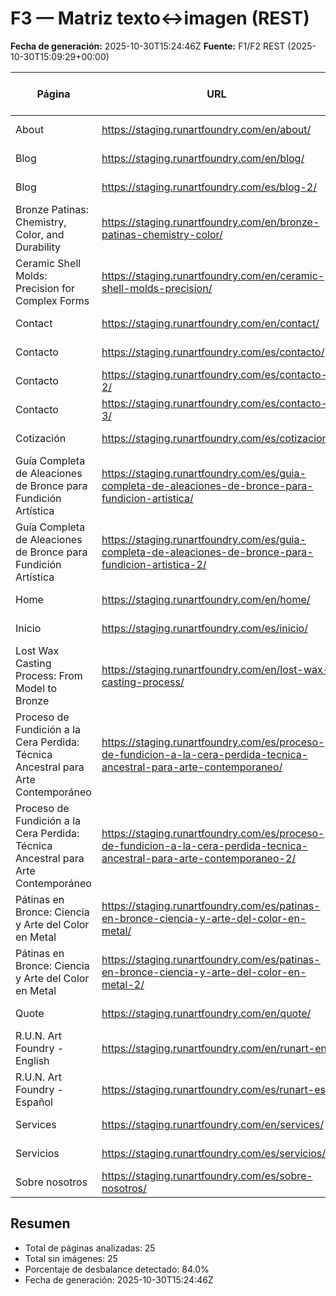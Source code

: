 # F3 — Matriz texto↔imagen (REST)

**Fecha de generación:** 2025-10-30T15:24:46Z
**Fuente:** F1/F2 REST (2025-10-30T15:09:29+00:00)

| Página | URL | Idioma | Longitud del texto (palabras) | Imágenes asociadas | Estado |
|---|---|---|---|---|---|
| About | https://staging.runartfoundry.com/en/about/ | - | 162 | 0 | Desbalance texto/imagen |
| Blog | https://staging.runartfoundry.com/en/blog/ | - | 0 | 0 | Sin imágenes |
| Blog | https://staging.runartfoundry.com/es/blog-2/ | - | 0 | 0 | Sin imágenes |
| Bronze Patinas: Chemistry, Color, and Durability | https://staging.runartfoundry.com/en/bronze-patinas-chemistry-color/ | - | 8 | 0 | Desbalance texto/imagen |
| Ceramic Shell Molds: Precision for Complex Forms | https://staging.runartfoundry.com/en/ceramic-shell-molds-precision/ | - | 9 | 0 | Desbalance texto/imagen |
| Contact | https://staging.runartfoundry.com/en/contact/ | - | 21 | 0 | Desbalance texto/imagen |
| Contacto | https://staging.runartfoundry.com/es/contacto/ | - | 19 | 0 | Desbalance texto/imagen |
| Contacto | https://staging.runartfoundry.com/es/contacto-2/ | - | 0 | 0 | Sin imágenes |
| Contacto | https://staging.runartfoundry.com/es/contacto-3/ | - | 70 | 0 | Desbalance texto/imagen |
| Cotización | https://staging.runartfoundry.com/es/cotizacion/ | - | 196 | 0 | Desbalance texto/imagen |
| Guía Completa de Aleaciones de Bronce para Fundición Artística | https://staging.runartfoundry.com/es/guia-completa-de-aleaciones-de-bronce-para-fundicion-artistica/ | - | 370 | 0 | Desbalance texto/imagen |
| Guía Completa de Aleaciones de Bronce para Fundición Artística | https://staging.runartfoundry.com/es/guia-completa-de-aleaciones-de-bronce-para-fundicion-artistica-2/ | - | 370 | 0 | Desbalance texto/imagen |
| Home | https://staging.runartfoundry.com/en/home/ | - | 0 | 0 | Sin imágenes |
| Inicio | https://staging.runartfoundry.com/es/inicio/ | - | 171 | 0 | Desbalance texto/imagen |
| Lost Wax Casting Process: From Model to Bronze | https://staging.runartfoundry.com/en/lost-wax-casting-process/ | - | 10 | 0 | Desbalance texto/imagen |
| Proceso de Fundición a la Cera Perdida: Técnica Ancestral para Arte Contemporáneo | https://staging.runartfoundry.com/es/proceso-de-fundicion-a-la-cera-perdida-tecnica-ancestral-para-arte-contemporaneo/ | - | 434 | 0 | Desbalance texto/imagen |
| Proceso de Fundición a la Cera Perdida: Técnica Ancestral para Arte Contemporáneo | https://staging.runartfoundry.com/es/proceso-de-fundicion-a-la-cera-perdida-tecnica-ancestral-para-arte-contemporaneo-2/ | - | 434 | 0 | Desbalance texto/imagen |
| Pátinas en Bronce: Ciencia y Arte del Color en Metal | https://staging.runartfoundry.com/es/patinas-en-bronce-ciencia-y-arte-del-color-en-metal/ | - | 399 | 0 | Desbalance texto/imagen |
| Pátinas en Bronce: Ciencia y Arte del Color en Metal | https://staging.runartfoundry.com/es/patinas-en-bronce-ciencia-y-arte-del-color-en-metal-2/ | - | 399 | 0 | Desbalance texto/imagen |
| Quote | https://staging.runartfoundry.com/en/quote/ | - | 188 | 0 | Desbalance texto/imagen |
| R.U.N. Art Foundry - English | https://staging.runartfoundry.com/en/runart-en/ | - | 12 | 0 | Desbalance texto/imagen |
| R.U.N. Art Foundry - Español | https://staging.runartfoundry.com/es/runart-es/ | - | 12 | 0 | Desbalance texto/imagen |
| Services | https://staging.runartfoundry.com/en/services/ | - | 180 | 0 | Desbalance texto/imagen |
| Servicios | https://staging.runartfoundry.com/es/servicios/ | - | 188 | 0 | Desbalance texto/imagen |
| Sobre nosotros | https://staging.runartfoundry.com/es/sobre-nosotros/ | - | 173 | 0 | Desbalance texto/imagen |

## Resumen
- Total de páginas analizadas: 25
- Total sin imágenes: 25
- Porcentaje de desbalance detectado: 84.0%
- Fecha de generación: 2025-10-30T15:24:46Z
